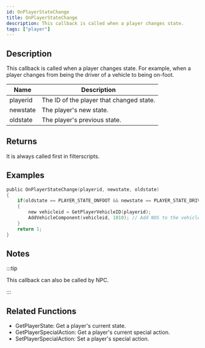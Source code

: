 ```yaml
---
id: OnPlayerStateChange
title: OnPlayerStateChange
description: This callback is called when a player changes state.
tags: ["player"]
---
```


## Description

This callback is called when a player changes state. For example, when a player changes from being the driver of a vehicle to being on-foot.

| Name     | Description                              |
| -------- | ---------------------------------------- |
| playerid | The ID of the player that changed state. |
| newstate | The player's new state.                  |
| oldstate | The player's previous state.             |

## Returns

It is always called first in filterscripts.

## Examples

```c
public OnPlayerStateChange(playerid, newstate, oldstate)
{
    if(oldstate == PLAYER_STATE_ONFOOT && newstate == PLAYER_STATE_DRIVER) // Player entered a vehicle as a driver
    {
        new vehicleid = GetPlayerVehicleID(playerid);
        AddVehicleComponent(vehicleid, 1010); // Add NOS to the vehicle
    }
    return 1;
}
```

## Notes

:::tip

This callback can also be called by NPC.

:::

## Related Functions

- GetPlayerState: Get a player's current state.
- GetPlayerSpecialAction: Get a player's current special action.
- SetPlayerSpecialAction: Set a player's special action.
